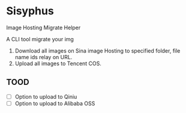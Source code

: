 # Sisyphus
Image Hosting Migrate Helper

A CLI tool migrate your img

1. Download all images on Sina image Hosting to specified folder, file name ids relay on URL.
2. Upload all images to Tencent COS.

## TOOD
- [ ] Option to upload to Qiniu
- [ ] Option to upload to Alibaba OSS
